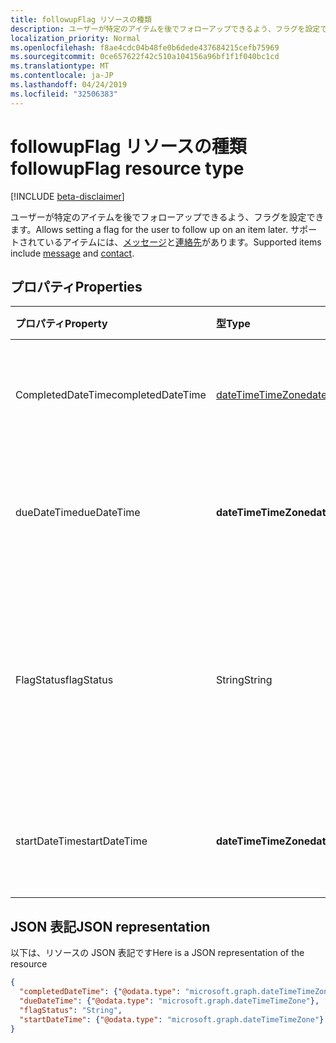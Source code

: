 ```yaml
---
title: followupFlag リソースの種類
description: ユーザーが特定のアイテムを後でフォローアップできるよう、フラグを設定できます。 サポートされているアイテムには、メッセージと連絡先があります。
localization_priority: Normal
ms.openlocfilehash: f8ae4cdc04b48fe0b6dede437684215cefb75969
ms.sourcegitcommit: 0ce657622f42c510a104156a96bf1f1f040bc1cd
ms.translationtype: MT
ms.contentlocale: ja-JP
ms.lasthandoff: 04/24/2019
ms.locfileid: "32506383"
---
```

# <a name="followupflag-resource-type"></a><span data-ttu-id="7ee10-104">followupFlag リソースの種類</span><span class="sxs-lookup"><span data-stu-id="7ee10-104">followupFlag resource type</span></span>

[!INCLUDE [beta-disclaimer](../../includes/beta-disclaimer.md)]

<span data-ttu-id="7ee10-105">ユーザーが特定のアイテムを後でフォローアップできるよう、フラグを設定できます。</span><span class="sxs-lookup"><span data-stu-id="7ee10-105">Allows setting a flag for the user to follow up on an item later.</span></span> <span data-ttu-id="7ee10-106">サポートされているアイテムには、[メッセージ](message.md)と[連絡先](contact.md)があります。</span><span class="sxs-lookup"><span data-stu-id="7ee10-106">Supported items include [message](message.md) and [contact](contact.md).</span></span>

## <a name="properties"></a><span data-ttu-id="7ee10-107">プロパティ</span><span class="sxs-lookup"><span data-stu-id="7ee10-107">Properties</span></span>
| <span data-ttu-id="7ee10-108">プロパティ</span><span class="sxs-lookup"><span data-stu-id="7ee10-108">Property</span></span>     | <span data-ttu-id="7ee10-109">型</span><span class="sxs-lookup"><span data-stu-id="7ee10-109">Type</span></span>   |<span data-ttu-id="7ee10-110">説明</span><span class="sxs-lookup"><span data-stu-id="7ee10-110">Description</span></span>|
|:---------------|:--------|:----------|
|<span data-ttu-id="7ee10-111">CompletedDateTime</span><span class="sxs-lookup"><span data-stu-id="7ee10-111">completedDateTime</span></span>|[<span data-ttu-id="7ee10-112">dateTimeTimeZone</span><span class="sxs-lookup"><span data-stu-id="7ee10-112">dateTimeTimeZone</span></span>](datetimetimezone.md)|<span data-ttu-id="7ee10-113">フォローアップが終了した日時。</span><span class="sxs-lookup"><span data-stu-id="7ee10-113">The date and time that the follow-up was finished.</span></span>|
|<span data-ttu-id="7ee10-114">dueDateTime</span><span class="sxs-lookup"><span data-stu-id="7ee10-114">dueDateTime</span></span>|<span data-ttu-id="7ee10-115">**dateTimeTimeZone**</span><span class="sxs-lookup"><span data-stu-id="7ee10-115">**dateTimeTimeZone**</span></span>|<span data-ttu-id="7ee10-116">フォローアップが終了する予定の日時。</span><span class="sxs-lookup"><span data-stu-id="7ee10-116">The date and time that the follow-up is to be finished.</span></span>|
|<span data-ttu-id="7ee10-117">FlagStatus</span><span class="sxs-lookup"><span data-stu-id="7ee10-117">flagStatus</span></span>|<span data-ttu-id="7ee10-118">String</span><span class="sxs-lookup"><span data-stu-id="7ee10-118">String</span></span>|<span data-ttu-id="7ee10-119">アイテムのフォローアップ状態。</span><span class="sxs-lookup"><span data-stu-id="7ee10-119">The status for follow-up for an item.</span></span> <span data-ttu-id="7ee10-120">可能な値は、`notFlagged`、`complete`、`flagged` です。</span><span class="sxs-lookup"><span data-stu-id="7ee10-120">Possible values are `notFlagged`, `complete`, and `flagged`.</span></span>|
|<span data-ttu-id="7ee10-121">startDateTime</span><span class="sxs-lookup"><span data-stu-id="7ee10-121">startDateTime</span></span>|<span data-ttu-id="7ee10-122">**dateTimeTimeZone**</span><span class="sxs-lookup"><span data-stu-id="7ee10-122">**dateTimeTimeZone**</span></span>|<span data-ttu-id="7ee10-123">フォローアップを開始する予定の日時。</span><span class="sxs-lookup"><span data-stu-id="7ee10-123">The date and time that the follow-up is to begin.</span></span>|

## <a name="json-representation"></a><span data-ttu-id="7ee10-124">JSON 表記</span><span class="sxs-lookup"><span data-stu-id="7ee10-124">JSON representation</span></span>

<span data-ttu-id="7ee10-125">以下は、リソースの JSON 表記です</span><span class="sxs-lookup"><span data-stu-id="7ee10-125">Here is a JSON representation of the resource</span></span>

<!-- {
  "blockType": "resource",
  "optionalProperties": [

  ],
  "@odata.type": "microsoft.graph.followupFlag"
}-->

```json
{
  "completedDateTime": {"@odata.type": "microsoft.graph.dateTimeTimeZone"},
  "dueDateTime": {"@odata.type": "microsoft.graph.dateTimeTimeZone"},
  "flagStatus": "String",
  "startDateTime": {"@odata.type": "microsoft.graph.dateTimeTimeZone"}
}

```

<!-- uuid: 8fcb5dbc-d5aa-4681-8e31-b001d5168d79
2015-10-25 14:57:30 UTC -->
<!--
{
  "type": "#page.annotation",
  "description": "followupFlag resource",
  "keywords": "",
  "section": "documentation",
  "tocPath": "",
  "suppressions": [
    "Error: /api-reference/beta/resources/followupflag.md:\r\n      Exception processing links.\r\n    System.ArgumentException: Link Definition was null. Link text: !INCLUDE [beta-disclaimer](../../includes/beta-disclaimer.md)\r\n      at ApiDoctor.Validation.DocFile.get_LinkDestinations()\r\n      at ApiDoctor.Validation.DocSet.ValidateLinks(Boolean includeWarnings, String[] relativePathForFiles, IssueLogger issues, Boolean requireFilenameCaseMatch, Boolean printOrphanedFiles)"
  ]
}
-->
